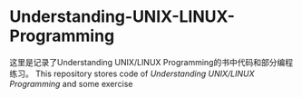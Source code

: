# Understanding-UNIX-LINUX-Programming
这里是记录了Understanding UNIX/LINUX Programming的书中代码和部分编程练习。
This repository stores code of _Understanding UNIX/LINUX Programming_ and some exercise
